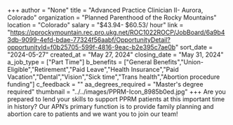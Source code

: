 +++
author = "None"
title = "Advanced Practice Clinician II- Aurora, Colorado"
organization = "Planned Parenthood of the Rocky Mountains"
location = "Colorado"
salary = "$43.94- $60.53/ hour"
link = "https://pprockymountain.rec.pro.ukg.net/ROC1022ROCP/JobBoard/6a9b43db-9099-4efd-bdae-77324f56aabf/OpportunityDetail?opportunityId=f0b25705-599f-4816-9eac-b2e395c7ae0b"
sort_date = "2024-05-27"
created_at = "May 27, 2024"
closing_date = "May 31, 2024"
a_job_type = ["Part Time"]
b_benefits = ["General Benefits","Union-Eligible","Retirement","Paid Leave","Health Insurance","Paid Vacation","Dental","Vision","Sick time","Trans health","Abortion procedure funding"]
c_feedback = ""
aa_degrees_required = "Master's degree required"
thumbnail = "../../images/PPRM-Icon_8985b0ed.jpg"
+++
Are you prepared to lend your skills to support PPRM patients at this important time in history? Our APN’s primary function is to provide family planning and abortion care to patients and we want you to join our team!